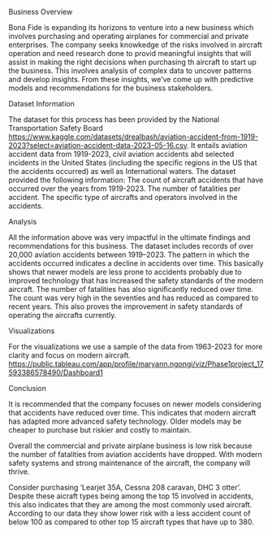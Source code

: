 Business Overview

Bona Fide is expanding its horizons to venture into a new business which involves purchasing and operating airplanes for commercial and private enterprises.
The company seeks knowkedge of the risks involved in aircraft operation and need research done to provid meaningful insights that will assist in making the right decisions when purchasing th aircraft to start up the business.
This involves analysis of complex data to uncover patterns and develop insights. From these insights, we’ve come up with predictive models and recommendations for the business stakeholders.

Dataset Information

The dataset for this process has been provided by the National Transportation Safety Board https://www.kaggle.com/datasets/drealbash/aviation-accident-from-1919-2023?select=aviation-accident-data-2023-05-16.csv. It entails aviation accident data from 1919-2023, civil aviation accidents abd selected incidents in the United States (including the specific regions in the US that the accidents occurred) as well as International waters.
The dataset provided the following information:
The count of aircraft accidents that have occurred over the years from 1919-2023.
The number of fatalities per accident.
The specific type of aircrafts and operators involved in the accidents.

Analysis

All the information above was very impactful in the ultimate findings and recommendations for this business.
The dataset includes records of over 20,000 aviation accidents between 1919–2023. The pattern in which the accidents occurred indicates a decline in accidents over time. This basically shows that newer models are less prone to accidents probably due to improved technology that has increased the safety standards of the modern aircraft.
The number of fatalities has also significantly reduced over time. The count  was very high in the seventies and has reduced as compared to recent years. This also proves the improvement in safety standards of operating the aircrafts currently.

Visualizations

For the visualizations we use a sample of the data from 1963-2023 for more clarity and focus on modern aircraft. https://public.tableau.com/app/profile/maryann.ngongi/viz/Phase1project_17593386578490/Dashboard1

Conclusion

It is recommended that the company focuses on newer models considering that accidents have reduced over time. This indicates that modern aircraft has adapted more advanced safety technology. Older models may be cheaper to purchase but riskier and costly to maintain.

Overall the commercial and private airplane business is low risk because the number of fatalities from aviation accidents have dropped. With modern safety systems and strong maintenance of the aircraft, the company will thrive.

Consider purchasing ‘Learjet 35A, Cessna 208 caravan, DHC 3 otter’. Despite these aicraft types being among the top 15 involved in accidents, this also indicates that they are among the most commonly used aircraft. According to our data they show lower risk with a less accident count of below 100 as compared to other top 15 aircraft types that have up to 380.




